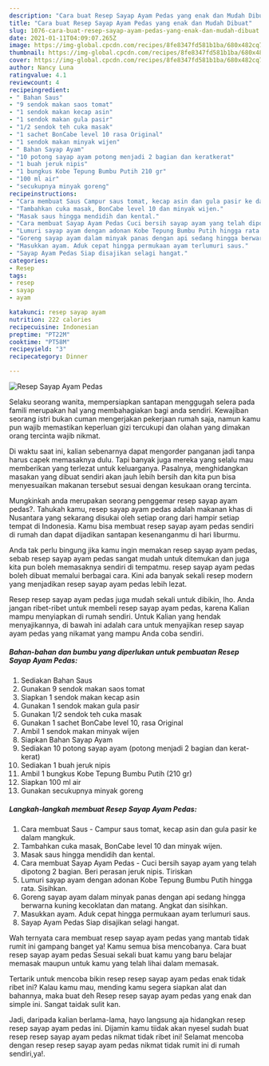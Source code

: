 ```yaml
---
description: "Cara buat Resep Sayap Ayam Pedas yang enak dan Mudah Dibuat"
title: "Cara buat Resep Sayap Ayam Pedas yang enak dan Mudah Dibuat"
slug: 1076-cara-buat-resep-sayap-ayam-pedas-yang-enak-dan-mudah-dibuat
date: 2021-01-11T04:09:07.265Z
image: https://img-global.cpcdn.com/recipes/8fe8347fd581b1ba/680x482cq70/resep-sayap-ayam-pedas-foto-resep-utama.jpg
thumbnail: https://img-global.cpcdn.com/recipes/8fe8347fd581b1ba/680x482cq70/resep-sayap-ayam-pedas-foto-resep-utama.jpg
cover: https://img-global.cpcdn.com/recipes/8fe8347fd581b1ba/680x482cq70/resep-sayap-ayam-pedas-foto-resep-utama.jpg
author: Nancy Luna
ratingvalue: 4.1
reviewcount: 4
recipeingredient:
- " Bahan Saus"
- "9 sendok makan saos tomat"
- "1 sendok makan kecap asin"
- "1 sendok makan gula pasir"
- "1/2 sendok teh cuka masak"
- "1 sachet BonCabe level 10 rasa Original"
- "1 sendok makan minyak wijen"
- " Bahan Sayap Ayam"
- "10 potong sayap ayam potong menjadi 2 bagian dan keratkerat"
- "1 buah jeruk nipis"
- "1 bungkus Kobe Tepung Bumbu Putih 210 gr"
- "100 ml air"
- "secukupnya minyak goreng"
recipeinstructions:
- "Cara membuat Saus Campur saus tomat, kecap asin dan gula pasir ke dalam mangkuk."
- "Tambahkan cuka masak, BonCabe level 10 dan minyak wijen."
- "Masak saus hingga mendidih dan kental."
- "Cara membuat Sayap Ayam Pedas Cuci bersih sayap ayam yang telah dipotong 2 bagian. Beri perasan jeruk nipis. Tiriskan"
- "Lumuri sayap ayam dengan adonan Kobe Tepung Bumbu Putih hingga rata. Sisihkan."
- "Goreng sayap ayam dalam minyak panas dengan api sedang hingga berwarna kuning kecoklatan dan matang. Angkat dan sisihkan."
- "Masukkan ayam. Aduk cepat hingga permukaan ayam terlumuri saus."
- "Sayap Ayam Pedas Siap disajikan selagi hangat."
categories:
- Resep
tags:
- resep
- sayap
- ayam

katakunci: resep sayap ayam 
nutrition: 222 calories
recipecuisine: Indonesian
preptime: "PT22M"
cooktime: "PT58M"
recipeyield: "3"
recipecategory: Dinner

---
```



![Resep Sayap Ayam Pedas](https://img-global.cpcdn.com/recipes/8fe8347fd581b1ba/680x482cq70/resep-sayap-ayam-pedas-foto-resep-utama.jpg)

Selaku seorang wanita, mempersiapkan santapan menggugah selera pada famili merupakan hal yang membahagiakan bagi anda sendiri. Kewajiban seorang istri bukan cuman mengerjakan pekerjaan rumah saja, namun kamu pun wajib memastikan keperluan gizi tercukupi dan olahan yang dimakan orang tercinta wajib nikmat.

Di waktu  saat ini, kalian sebenarnya dapat mengorder panganan jadi tanpa harus capek memasaknya dulu. Tapi banyak juga mereka yang selalu mau memberikan yang terlezat untuk keluarganya. Pasalnya, menghidangkan masakan yang dibuat sendiri akan jauh lebih bersih dan kita pun bisa menyesuaikan makanan tersebut sesuai dengan kesukaan orang tercinta. 



Mungkinkah anda merupakan seorang penggemar resep sayap ayam pedas?. Tahukah kamu, resep sayap ayam pedas adalah makanan khas di Nusantara yang sekarang disukai oleh setiap orang dari hampir setiap tempat di Indonesia. Kamu bisa membuat resep sayap ayam pedas sendiri di rumah dan dapat dijadikan santapan kesenanganmu di hari liburmu.

Anda tak perlu bingung jika kamu ingin memakan resep sayap ayam pedas, sebab resep sayap ayam pedas sangat mudah untuk ditemukan dan juga kita pun boleh memasaknya sendiri di tempatmu. resep sayap ayam pedas boleh dibuat memalui berbagai cara. Kini ada banyak sekali resep modern yang menjadikan resep sayap ayam pedas lebih lezat.

Resep resep sayap ayam pedas juga mudah sekali untuk dibikin, lho. Anda jangan ribet-ribet untuk membeli resep sayap ayam pedas, karena Kalian mampu menyiapkan di rumah sendiri. Untuk Kalian yang hendak menyajikannya, di bawah ini adalah cara untuk menyajikan resep sayap ayam pedas yang nikamat yang mampu Anda coba sendiri.

<!--inarticleads1-->

##### Bahan-bahan dan bumbu yang diperlukan untuk pembuatan Resep Sayap Ayam Pedas:

1. Sediakan  Bahan Saus
1. Gunakan 9 sendok makan saos tomat
1. Siapkan 1 sendok makan kecap asin
1. Gunakan 1 sendok makan gula pasir
1. Gunakan 1/2 sendok teh cuka masak
1. Gunakan 1 sachet BonCabe level 10, rasa Original
1. Ambil 1 sendok makan minyak wijen
1. Siapkan  Bahan Sayap Ayam
1. Sediakan 10 potong sayap ayam (potong menjadi 2 bagian dan kerat-kerat)
1. Sediakan 1 buah jeruk nipis
1. Ambil 1 bungkus Kobe Tepung Bumbu Putih (210 gr)
1. Siapkan 100 ml air
1. Gunakan secukupnya minyak goreng




<!--inarticleads2-->

##### Langkah-langkah membuat Resep Sayap Ayam Pedas:

1. Cara membuat Saus - Campur saus tomat, kecap asin dan gula pasir ke dalam mangkuk.
1. Tambahkan cuka masak, BonCabe level 10 dan minyak wijen.
1. Masak saus hingga mendidih dan kental.
1. Cara membuat Sayap Ayam Pedas - Cuci bersih sayap ayam yang telah dipotong 2 bagian. Beri perasan jeruk nipis. Tiriskan
1. Lumuri sayap ayam dengan adonan Kobe Tepung Bumbu Putih hingga rata. Sisihkan.
1. Goreng sayap ayam dalam minyak panas dengan api sedang hingga berwarna kuning kecoklatan dan matang. Angkat dan sisihkan.
1. Masukkan ayam. Aduk cepat hingga permukaan ayam terlumuri saus.
1. Sayap Ayam Pedas Siap disajikan selagi hangat.




Wah ternyata cara membuat resep sayap ayam pedas yang mantab tidak rumit ini gampang banget ya! Kamu semua bisa mencobanya. Cara buat resep sayap ayam pedas Sesuai sekali buat kamu yang baru belajar memasak maupun untuk kamu yang telah lihai dalam memasak.

Tertarik untuk mencoba bikin resep resep sayap ayam pedas enak tidak ribet ini? Kalau kamu mau, mending kamu segera siapkan alat dan bahannya, maka buat deh Resep resep sayap ayam pedas yang enak dan simple ini. Sangat taidak sulit kan. 

Jadi, daripada kalian berlama-lama, hayo langsung aja hidangkan resep resep sayap ayam pedas ini. Dijamin kamu tiidak akan nyesel sudah buat resep resep sayap ayam pedas nikmat tidak ribet ini! Selamat mencoba dengan resep resep sayap ayam pedas nikmat tidak rumit ini di rumah sendiri,ya!.

